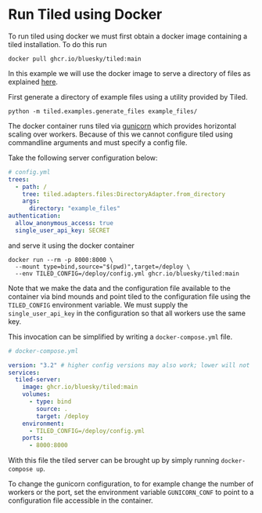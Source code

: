 # Run Tiled using Docker

To run tiled using docker we must first obtain a docker image containing a tiled installation.
To do this run

```
docker pull ghcr.io/bluesky/tiled:main
```

In this example we will use the docker image to serve a directory of files as explained [here](../../tutorials/serving-files.md).

First generate a directory of example files using a utility provided by Tiled.

```
python -m tiled.examples.generate_files example_files/
```

The docker container runs tiled via [gunicorn](https://gunicorn.org/) which provides horizontal scaling over workers.
Because of this we cannot configure tiled using commandline arguments and must specify a config file.

Take the following server configuration below:
```yaml
# config.yml
trees:
  - path: /
    tree: tiled.adapters.files:DirectoryAdapter.from_directory
    args:
      directory: "example_files"
authentication:
  allow_anonymous_access: true
  single_user_api_key: SECRET
```
and serve it using the docker container
```
docker run --rm -p 8000:8000 \
  --mount type=bind,source="$(pwd)",target=/deploy \
  --env TILED_CONFIG=/deploy/config.yml ghcr.io/bluesky/tiled:main
```
Note that we make the data and the configuration file available to the
container via bind mounds and point tiled to the configuration file using the
`TILED_CONFIG` environment variable.
We must supply the `single_user_api_key` in the configuration so that all
workers use the same key.

This invocation can be simplified by writing a `docker-compose.yml` file.

```yaml
# docker-compose.yml

version: "3.2" # higher config versions may also work; lower will not
services:
  tiled-server:
    image: ghcr.io/bluesky/tiled:main
    volumes:
      - type: bind
        source: .
        target: /deploy
    environment:
      - TILED_CONFIG=/deploy/config.yml
    ports:
      - 8000:8000
```

With this file the tiled server can be brought up by simply running `docker-compose up`.

To change the gunicorn configuration, to for example change the number of
workers or the port, set the environment variable `GUNICORN_CONF` to point to
a configuration file accessible in the container.
